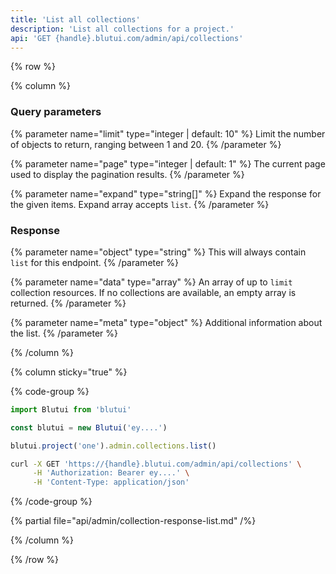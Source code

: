 ```yaml
---
title: 'List all collections'
description: 'List all collections for a project.'
api: 'GET {handle}.blutui.com/admin/api/collections'
---
```


{% row %}

{% column %}
### Query parameters

{% parameter name="limit" type="integer | default: 10" %}
Limit the number of objects to return, ranging between 1 and 20.
{% /parameter %}

{% parameter name="page" type="integer | default: 1" %}
The current page used to display the pagination results.
{% /parameter %}

{% parameter name="expand" type="string[]" %}
Expand the response for the given items. Expand array accepts `list`.
{% /parameter %}

### Response

{% parameter name="object" type="string" %}
This will always contain `list` for this endpoint.
{% /parameter %}

{% parameter name="data" type="array" %}
An array of up to `limit` collection resources. If no collections are available, an empty array is returned.
{% /parameter %}

{% parameter name="meta" type="object" %}
Additional information about the list.
{% /parameter %}

{% /column %}

{% column sticky="true" %}

{% code-group %}

```ts {% process=false filename="Node.js" %}
import Blutui from 'blutui'

const blutui = new Blutui('ey....')

blutui.project('one').admin.collections.list()
```

```bash {% process=false filename="cURL" %}
curl -X GET 'https://{handle}.blutui.com/admin/api/collections' \
     -H 'Authorization: Bearer ey....' \
     -H 'Content-Type: application/json'
```

{% /code-group %}

{% partial file="api/admin/collection-response-list.md" /%}

{% /column %}

{% /row %}
